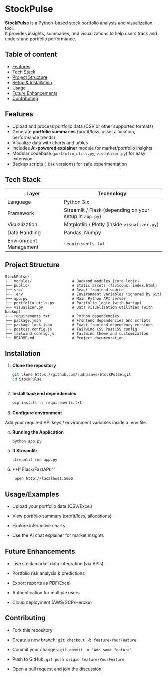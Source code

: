 
# StockPulse

**StockPulse** is a Python-based stock portfolio analysis and visualization tool.  
It provides insights, summaries, and visualizations to help users track and understand portfolio performance.


## Table of content 

- [Features](#features)  
- [Tech Stack](#tech-stack)  
- [Project Structure](#project-structure)  
- [Setup & Installation](#installation)    
- [Usage](#usage/examples)  
- [Future Enhancements](#future-enhancements)  
- [Contributing](#contributing)  

## Features

- Upload and process portfolio data (CSV or other supported formats)
- Generate **portfolio summaries** (profit/loss, asset allocation, performance trends)
- Visualize data with charts and tables
- Includes **AI-powered explainer** module for market/portfolio insights
- Modular codebase (`portfolio_utils.py`, `visualizer.py`) for easy extension
- Backup scripts (`.bak` versions) for safe experimentation

## Tech Stack

| Layer     | Technology                      |
|-----------|----------------------------------|
| Language  | Python 3.x           |
| Framework   | Streamlit / Flask (depending on your setup in `app.py`) |
| Visualization   |Matplotlib / Plotly (inside `visualizer.py`)    |
| Data Handling |  Pandas, Numpy          |
|Environment Management | `requirements.txt` |




## Project Structure

```plaintext
StockPulse/
├── modules/                  # Backend modules (core logic)
├── public/                   # Static assets (favicons, index.html)
├── src/                      # React frontend source
├── .env                      # Environment variables (ignored by Git)
├── app.py                    # Main Python API server
├── portfolio_utils.py        # Portfolio logic (with backup)
├── visualizer.py             # Data visualization utilities (with backup)
├── requirements.txt          # Python dependencies
├── package.json              # Frontend dependencies and scripts
├── package-lock.json         # Exact frontend dependency versions
├── postcss.config.js         # Tailwind CSS PostCSS config
├── tailwind.config.js        # Tailwind theme and customization
└── README.md                 # Project documentation
```

## Installation


1. **Clone the repository**  
   ```bash
   git clone https://github.com/rudrasave/StockPulse.git
   cd StockPulse
    
2. **Install backend dependencies**  
   ```bash
   pip install -r requirements.txt

3. **Configure environment**

Add your required API keys / environment variables inside a .env file.

4. **Running the Application**
    ```bash
    python app.py

5. **If Streamlit:**
    ```bash
    streamlit run app.py

6. **If Flask/FastAPI:""
    ```bash
     open http://localhost:5000


## Usage/Examples
- Upload your portfolio data (CSV/Excel)

- View portfolio summary (profit/loss, allocations)

- Explore interactive charts

- Use the AI chat explainer for market insights


## Future Enhancements

- Live stock market data integration (via APIs)

- Portfolio risk analysis & predictions

- Export reports as PDF/Excel

- Authentication for multiple users

- Cloud deployment (AWS/GCP/Heroku)
## Contributing



- Fork this repository

- Create a new branch: `git checkout -b feature/YourFeature`

- Commit your changes: `git commit -m "Add some feature"`

- Push to GitHub: `git push origin feature/YourFeature`

- Open a pull request and join the discussion!
